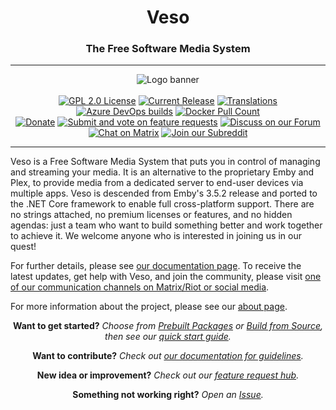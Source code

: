<h1 align="center">Veso</h1>
<h3 align="center">The Free Software Media System</h3>

---

<p align="center">
<img alt="Logo banner" src="https://raw.githubusercontent.com/veso/veso-ux/master/branding/SVG/banner-logo-solid.svg?sanitize=true"/>
<br/><br/>
<a href="https://github.com/veso/veso"><img alt="GPL 2.0 License" src="https://img.shields.io/github/license/veso/veso.svg"/></a>
<a href="https://github.com/veso/veso/releases"><img alt="Current Release" src="https://img.shields.io/github/release/veso/veso.svg"/></a>
<a href="https://translate.veso.org/projects/veso?utm_source=widget"><img alt="Translations" src="https://translate.veso.org/widgets/veso/-/svg-badge.svg"/></a>
<a href="https://dev.azure.com/veso-project/veso/_build?definitionId=1"><img alt="Azure DevOps builds" src="https://dev.azure.com/veso-project/veso/_apis/build/status/Veso%20CI"></a>
<a href="https://hub.docker.com/r/veso/veso"><img alt="Docker Pull Count" src="https://img.shields.io/docker/pulls/veso/veso.svg"/></a>
</br>
<a href="https://opencollective.com/veso"><img alt="Donate" src="https://img.shields.io/opencollective/all/veso.svg?label=backers"/></a>
<a href="https://features.veso.org"/><img alt="Submit and vote on feature requests" src="https://img.shields.io/badge/fider-vote%20on%20features-success.svg"/></a>
<a href="https://forum.veso.org"/><img alt="Discuss on our Forum" src="https://img.shields.io/discourse/https/forum.veso.org/users.svg"/></a>
<a href="https://matrix.to/#/+veso:matrix.org"><img alt="Chat on Matrix" src="https://img.shields.io/matrix/veso:matrix.org.svg?logo=matrix"/></a>
<a href="https://www.reddit.com/r/veso/"><img alt="Join our Subreddit" src="https://img.shields.io/badge/reddit-r%2Fveso-%23FF5700.svg"/></a>
</p>

---

Veso is a Free Software Media System that puts you in control of managing and streaming your media. It is an alternative to the proprietary Emby and Plex, to provide media from a dedicated server to end-user devices via multiple apps. Veso is descended from Emby's 3.5.2 release and ported to the .NET Core framework to enable full cross-platform support. There are no strings attached, no premium licenses or features, and no hidden agendas: just a team who want to build something better and work together to achieve it. We welcome anyone who is interested in joining us in our quest!

For further details, please see [our documentation page](https://docs.veso.org/). To receive the latest updates, get help with Veso, and join the community, please visit [one of our communication channels on Matrix/Riot or social media](https://docs.veso.org/general/getting-help.html).

For more information about the project, please see our [about page](https://docs.veso.org/general/about.html).

<p align="center">
<strong>Want to get started?</strong>
<em>Choose from <a href="https://docs.veso.org/general/administration/installing.html">Prebuilt Packages</a> or <a href="https://docs.veso.org/general/administration/building.html">Build from Source</a>, then see our <a href="https://docs.veso.org/general/administration/quick-start.html">quick start guide</a>.</em>
</p>
<p align="center">
<strong>Want to contribute?</strong>
<em>Check out <a href="https://docs.veso.org/general/contributing/index.html">our documentation for guidelines</a>.</em>
</p>
<p align="center">
<strong>New idea or improvement?</strong>
<em>Check out our <a href="https://features.veso.org/?view=most-wanted">feature request hub</a>.</em>
</p>
<p align="center">
<strong>Something not working right?</strong>
<em>Open an <a href="https://docs.veso.org/general/contributing/issues.html">Issue</a>.</em>
</p>
